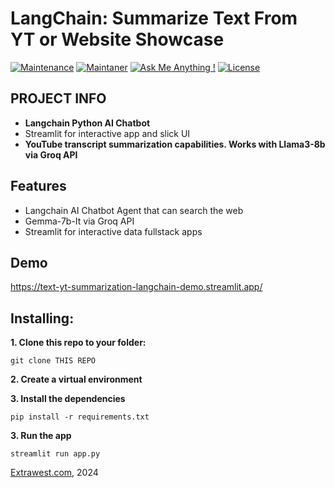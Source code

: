 #  LangChain: Summarize Text From YT or Website Showcase
[![Maintenance](https://img.shields.io/badge/Maintained%3F-yes-green.svg)]()
[![Maintaner](https://img.shields.io/static/v1?label=Andriy%20Gulak&message=Maintainer&color=red)](mailto:andriy.gulak@extrawest.com)
[![Ask Me Anything !](https://img.shields.io/badge/Ask%20me-anything-1abc9c.svg)](https://github.com/extrawest/youtube_and_website_ai_summarizer/issues)
[![License](https://img.shields.io/badge/License-Apache_2.0-blue.svg)](https://opensource.org/licenses/Apache-2.0)

## PROJECT INFO
- **Langchain Python AI Chatbot**
- Streamlit for interactive app and slick UI
- **YouTube transcript summarization capabilities. Works with Llama3-8b via Groq API**

## Features
- Langchain AI Chatbot Agent that can search the web
- Gemma-7b-It via Groq API
- Streamlit for interactive data fullstack apps

## Demo
https://text-yt-summarization-langchain-demo.streamlit.app/ 


## Installing:
**1. Clone this repo to your folder:**

```
git clone THIS REPO
```

**2. Create a virtual environment**

**3. Install the dependencies**

```
pip install -r requirements.txt
```
**3. Run the app**

```
streamlit run app.py
```

[Extrawest.com](https://www.extrawest.com), 2024


